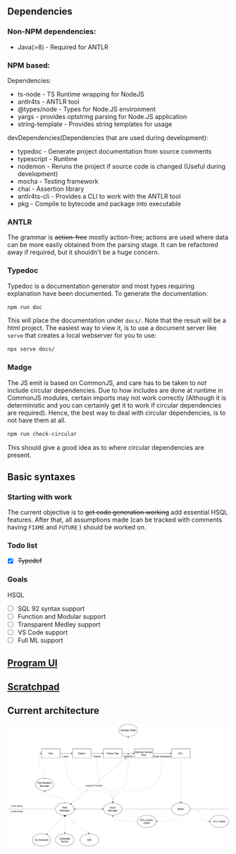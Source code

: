 


## Dependencies

### Non-NPM dependencies:

-   Java(>8) - Required for ANTLR

### NPM based:

Dependencies:

-   ts-node - TS Runtime wrapping for NodeJS
-   antlr4ts - ANTLR tool
-   @types/node - Types for Node.JS environment
-   yargs - provides optstring parsing for Node.JS application
-   string-template - Provides string templates for usage

devDependencies(Dependencies that are used during development):

-   typedoc - Generate project documentation from source comments
-   typescript - Runtime
-   nodemon - Reruns the project if source code is changed (Useful during development)
-   mocha - Testing framework
-   chai - Assertion library
-   antlr4ts-cli - Provides a CLI to work with the ANTLR tool
-   pkg - Compile to bytecode and package into executable


### ANTLR

The grammar is ~~action-free~~ mostly action-free; actions are used where data can be more easily obtained from the parsing stage. It can be refactored away if required, but it shouldn't be a huge concern.
### Typedoc

Typedoc is a documentation generator and most types requiring explanation have been documented.
To generate the documentation:

```sh
npm run doc
```

This will place the documentation under `docs/`.
Note that the result will be a html project. The easiest way to view it, is to use a document server like `serve` that creates a local webserver for you to use:

```sh
npx serve docs/
```
### Madge

The JS emit is based on CommonJS, and care has to be taken to *not* include circular dependencies. Due to how includes are done at runtime in CommonJS modules, certain imports may not work correctly (Although it is deterministic and you can certainly get it to work if circular dependencies are required). Hence, the best way to deal with circular dependencies, is to not have them at all. 
```sh
npm run check-circular
```
This should give a good idea as to where circular dependencies are present.

## Basic syntaxes

### Starting with work

The current objective is to ~~get code generation working~~ add essential HSQL features.
After that, all assumptions made (can be tracked with comments having `FIXME` and `FUTURE` ) should be worked on.




### Todo list
- [X] ~~Typedef~~

### Goals

HSQL
- [ ] SQL 92 syntax support
- [ ] Function and Modular support
- [ ] Transparent Medley support
- [ ] VS Code support
- [ ] Full ML support

## [Program UI](./programui.md)

## [Scratchpad](./scratchpad.md)

## Current architecture

![Architecture](structure.drawio.png)
